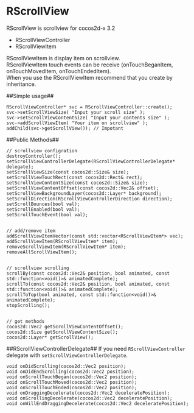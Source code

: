 RScrollView
=========

RScrollView is scrollview for cocos2d-x 3.2

 - RScrollViewController
 - RScrollViewItem

RScrollViewItem is display item on scrollview.  
RScrollViewItem touch events can be receive (onTouchBeganItem, onTouchMovedItem, onTouchEndedItem).  
When you use the RScrollViewItem recommend that you create by inheritance.




##Simple usage##


    RScrollViewController* svc = RScrollViewController::create();
    svc->setScrollViewSize( "Input your scroll size" );
    svc->setScrollViewContentSize( "Input your contents size" );
    svc->addScrollViewItem( "Your item on scrollview" );
    addChild(svc->getScrollView()); // Impotant



##Public Methods##

    // scrollview configration
    destroyController();
    setScrollViewControllerDelegate(RScrollViewControllerDelegate* delegate);
    setScrollViewSize(const cocos2d::Size& size);
    setScrollViewTouchRect(const cocos2d::Rect& rect);
    setScrollViewContentSize(const cocos2d::Size& size);
    setScrollViewContentOffset(const cocos2d::Vec2& offset);
    setScrollViewBackgroundLayer(cocos2d::Layer* background);
    setScrollDirection(RScrollViewControllerDirection direction);
    setScrollBounces(bool val);
    setScrollEnabled(bool val);
    setScrollTouchEvent(bool val);
    

    // add/remove item
    addScrollViewItemVector(const std::vector<RScrollViewItem*> vec);
    addScrollViewItem(RScrollViewItem* item);
    removeScrollViewItem(RScrollViewItem* item);
    removeAllScrollViewItem();
    

    // scrollview scrolling
    scrollBy(const cocos2d::Vec2& position, bool animated, const std::function<void()>& animatedComplete);
    scrollTo(const cocos2d::Vec2& position, bool animated, const std::function<void()>& animatedComplete);
    scrollToTop(bool animated, const std::function<void()>& animatedComplete);
    stopScrolling();
    

    // get methods
    cocos2d::Vec2 getScrollViewContentOffset();
    cocos2d::Size getScrollViewContentSize();
    cocos2d::Layer* getScrollView();     



##RScrollViewControllerDelegate##
If you need `RScrollViewController` delegate with `setScrollViewControllerDelegate`.

    void onDidScrolling(cocos2d::Vec2 position);
    void onDidEndScrolling(cocos2d::Vec2 position);
    void onScrollTouchBegan(cocos2d::Vec2 position);
    void onScrollTouchMoved(cocos2d::Vec2 position);
    void onScrollTouchEnded(cocos2d::Vec2 position);
    void onDraggingDecelerate(cocos2d::Vec2 deceleratePosition);
    void onScrollingDecelerate(cocos2d::Vec2 deceleratePosition);
    void onWillEndDraggingDecelerate(cocos2d::Vec2 deceleratePosition);

       

